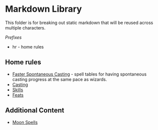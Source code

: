 # Markdown Library
This folder is for breaking out static markdown that will be reused across multiple characters.
 
*Prefixes*
* hr - home rules

## Home rules
* [Faster Spontaneous Casting](./hr-spontaneous.md) - spell tables for having spontaneous casting progress at the same pace as wizards.
* [Casting](./hr-casting.md)
* [Skills](./hr-skills.md)
* [Feats](./hr-feats.md)

## Additional Content
* [Moon Spells](./moon-spells.md)